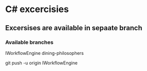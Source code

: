 # C# excercisies

## Excersises are available in sepaate branch

### Available branches

IWorkflowEngine
dining-philosophers

git push -u origin IWorkflowEngine

